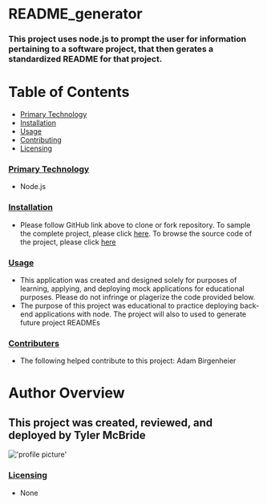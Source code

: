 # README_generator   
### This project uses node.js to prompt the user for information pertaining to a software project, that then gerates a standardized README for that project.

# Table of Contents
* [Primary Technology](#tecnology)
* [Installation](#installation)
* [Usage](#usage)
* [Contributing](#contributing)
* [Licensing](#licensing)

### [Primary Technology](#technology)
* Node.js
### [Installation](#installation)
* Please follow GitHub link above to clone or fork repository. To sample the complete project, please click [here](https://tymcbrid.github.io/README_generator/.). To browse the source code of the project, please click [here](https://github.com/tymcbrid/README_generator/index.js)
### [Usage](#usage)
* This application was created and designed solely for purposes of learning, applying, and deploying mock applications for educational purposes. Please do not infringe or plagerize the code provided below.
* The purpose of this project was educational to practice deploying back-end applications with node. The project will also to used to generate future project READMEs
### [Contributers](#contributers)
* The following helped contribute to this project: Adam Birgenheier
# Author Overview
## This project was created, reviewed, and deployed by Tyler McBride 
!['profile picture'](https://avatars1.githubusercontent.com/u/36458808?v=4&s=1000)
### [Licensing](#licensing)
* None